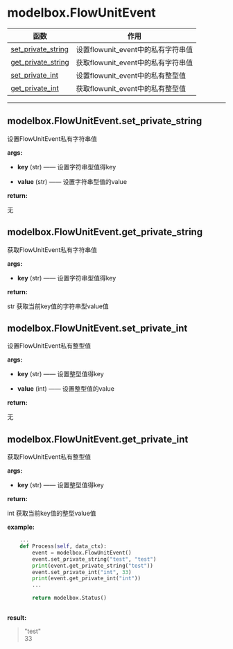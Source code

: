 # modelbox.FlowUnitEvent

|函数|作用|
|-|-|
|[set_private_string](#modelboxflowuniteventsetprivatestring)|设置flowunit_event中的私有字符串值|
|[get_private_string](#modelboxflowuniteventgetprivatestring)|获取flowunit_event中的私有字符串值|
|[set_private_int](#modelboxflowuniteventsetprivateint)|设置flowunit_event中的私有整型值|
|[get_private_int](#modelboxflowuniteventgetprivateint)|获取flowunit_event中的私有整型值|
---

## modelbox.FlowUnitEvent.set_private_string

设置FlowUnitEvent私有字符串值

**args:**  

* **key** (str)  ——  设置字符串型值得key

* **value** (str) ——  设置字符串型值的value

**return:**  

无

## modelbox.FlowUnitEvent.get_private_string

获取FlowUnitEvent私有字符串值

**args:**  

* **key** (str)  ——  设置字符串型值得key

**return:**  

str  获取当前key值的字符串型value值

## modelbox.FlowUnitEvent.set_private_int

设置FlowUnitEvent私有整型值

**args:**  

* **key** (str)  ——  设置整型值得key

* **value** (int) ——  设置整型值的value

**return:**  

无

## modelbox.FlowUnitEvent.get_private_int

获取FlowUnitEvent私有整型值

**args:**  

* **key** (str)  ——  设置整型值得key

**return:**  

int  获取当前key值的整型value值

**example:**  

```python
    ...
    def Process(self, data_ctx):
        event = modelbox.FlowUnitEvent()
        event.set_private_string("test", "test")
        print(event.get_private_string("test"))
        event.set_private_int("int", 33)
        print(event.get_private_int("int"))
        ...
        
        return modelbox.Status()
        
```

**result:**  

> "test"  
> 33
